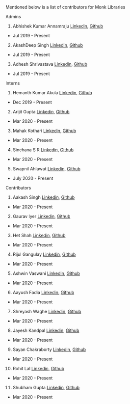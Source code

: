 Mentioned below is a list of contributors for Monk Libraries

Admins
1) Abhishek Kumar Annamraju [Linkedin](https://www.linkedin.com/in/abhishek-kumar-annamraju/), [Github](https://github.com/abhi-kumar) 
  - Jul 2019 - Present

2) AkashDeep Singh [Linkedin](https://www.linkedin.com/in/akashdeepsingh01/), [Github](https://github.com/li8bot) 
  - Jul 2019 - Present
  
3) Adhesh Shrivastava [Linkedin](https://www.linkedin.com/in/adheshshrivastava3/), [Github]()
  - Jul 2019 - Present


Interns 
1) Hemanth Kumar Akula [Linkedin](https://www.linkedin.com/in/akula-hemanth-kumar-8b2877135/), [Github](https://github.com/THEFASHIONGEEK) 
  - Dec 2019 - Present
  
2) Arijit Gupta [Linkedin](https://www.linkedin.com/in/arijitgupta42/), [Github](https://github.com/arijitgupta42) 
  - Mar 2020 - Present
  
3) Mahak Kothari [Linkedin](https://www.linkedin.com/in/mahak-kothari-001982167/), [Github]() 
  - Mar 2020 - Present
  
4) Sinchana S R [Linkedin](https://www.linkedin.com/in/sinchana-s-r-469313132/ ), [Github](https://github.com/sinchubhat) 
  - Mar 2020 - Present
  
5) Swapnil Ahlawat [Linkedin](https://www.linkedin.com/in/swapnilahlawat/), [Github](https://github.com/swapnil-ahlawat)
  - July 2020 - Present
 
 
Contributors
1) Aakash Singh [Linkedin](https://www.linkedin.com/in/singh-aakash/), [Github](https://github.com/Aakash1822) 
  - Mar 2020 - Present

2) Gaurav Iyer [Linkedin]( https://www.linkedin.com/in/gaurav-iyer-33b29b162/), [Github]() 
  - Mar 2020 - Present

3) Het Shah [Linkedin](https://www.linkedin.com/in/het-shah163/), [Github](https://github.com/Het-Shah) 
  - Mar 2020 - Present

4) Rijul Gangulay [Linkedin](https://www.linkedin.com/in/rijul-ganguly-22629b162/), [Github]() 
  - Mar 2020 - Present

5) Ashwin Vaswani [Linkedin](https://www.linkedin.com/in/ashwin-vaswani-3314aa169/), [Github](https://github.com/ashwinvaswani) 
  - Mar 2020 - Present

6) Aayush Fadia [Linkedin](https://www.linkedin.com/in/aayush-fadia-700b27190/), [Github](https://github.com/aayush-fadia) 
  - Mar 2020 - Present

7) Shreyash Waghe [Linkedin](https://www.linkedin.com/in/shreyash-waghe-49537b191/), [Github](https://github.com/Shreyashwaghe) 
  - Mar 2020 - Present

8) Jayesh Kandpal [Linkedin](https://www.linkedin.com/in/jayesh-kandpal-355995186/), [Github](https://github.com/jayeshk7) 
  - Mar 2020 - Present

9) Sayan Chakraborty [Linkedin](https://www.linkedin.com/in/sayanchakraborty581/), [Github](https://github.com/sayangoogle) 
  - Mar 2020 - Present

10) Rohit Lal [Linkedin](https://www.linkedin.com/in/rohit-lal/%20-%209521403830), [Github](https://github.com/take2rohit) 
  - Mar 2020 - Present

11) Shubham Gupta [Linkedin](https://www.linkedin.com/in/shubham-gupta-gim/), [Github]() 
  - Mar 2020 - Present

